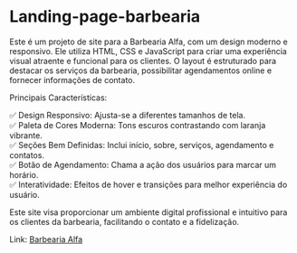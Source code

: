 # Landing-page-barbearia
Este é um projeto de site para a Barbearia Alfa, com um design moderno e responsivo. Ele utiliza HTML, CSS e JavaScript para criar uma experiência visual atraente e funcional para os clientes. O layout é estruturado para destacar os serviços da barbearia, possibilitar agendamentos online e fornecer informações de contato.

Principais Características:<br>

✅ Design Responsivo: Ajusta-se a diferentes tamanhos de tela.<br>
✅ Paleta de Cores Moderna: Tons escuros contrastando com laranja vibrante.<br>
✅ Seções Bem Definidas: Inclui início, sobre, serviços, agendamento e contatos.<br>
✅ Botão de Agendamento: Chama a ação dos usuários para marcar um horário.<br>
✅ Interatividade: Efeitos de hover e transições para melhor experiência do usuário.<br>

Este site visa proporcionar um ambiente digital profissional e intuitivo para os clientes da barbearia, facilitando o contato e a fidelização. 

Link: <a href="https://andresantosds.github.io/Landing-page-barbearia/" target="_blank">Barbearia Alfa</a>